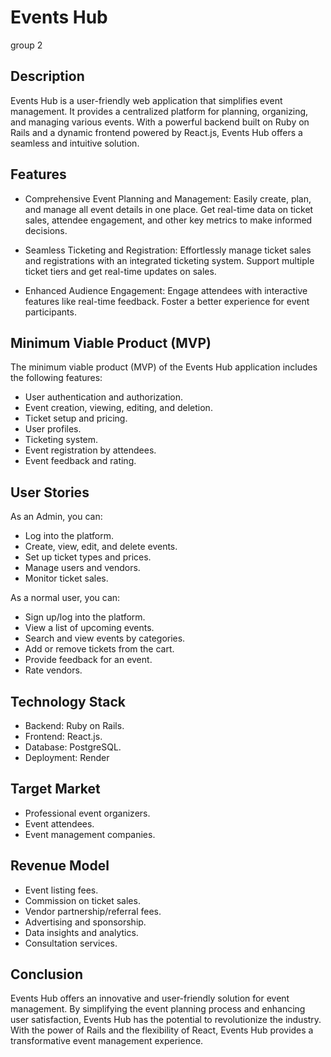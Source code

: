 # Events Hub
group 2
## Description

Events Hub is a user-friendly web application that simplifies event management. It provides a centralized platform for planning, organizing, and managing various events. With a powerful backend built on Ruby on Rails and a dynamic frontend powered by React.js, Events Hub offers a seamless and intuitive solution.

## Features

- Comprehensive Event Planning and Management: Easily create, plan, and manage all event details in one place. Get real-time data on ticket sales, attendee engagement, and other key metrics to make informed decisions.

- Seamless Ticketing and Registration: Effortlessly manage ticket sales and registrations with an integrated ticketing system. Support multiple ticket tiers and get real-time updates on sales.

- Enhanced Audience Engagement: Engage attendees with interactive features like real-time feedback. Foster a better experience for event participants.

## Minimum Viable Product (MVP)

The minimum viable product (MVP) of the Events Hub application includes the following features:

- User authentication and authorization.
- Event creation, viewing, editing, and deletion.
- Ticket setup and pricing.
- User profiles.
- Ticketing system.
- Event registration by attendees.
- Event feedback and rating.

## User Stories

As an Admin, you can:
- Log into the platform.
- Create, view, edit, and delete events.
- Set up ticket types and prices.
- Manage users and vendors.
- Monitor ticket sales.

As a normal user, you can:
- Sign up/log into the platform.
- View a list of upcoming events.
- Search and view events by categories.
- Add or remove tickets from the cart.
- Provide feedback for an event.
- Rate vendors.

## Technology Stack

- Backend: Ruby on Rails.
- Frontend: React.js.
- Database: PostgreSQL.
- Deployment: Render

## Target Market

- Professional event organizers.
- Event attendees.
- Event management companies.

## Revenue Model

- Event listing fees.
- Commission on ticket sales.
- Vendor partnership/referral fees.
- Advertising and sponsorship.
- Data insights and analytics.
- Consultation services.

## Conclusion

Events Hub offers an innovative and user-friendly solution for event management. By simplifying the event planning process and enhancing user satisfaction, Events Hub has the potential to revolutionize the industry. With the power of Rails and the flexibility of React, Events Hub provides a transformative event management experience.

